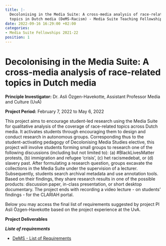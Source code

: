 ```yaml
---
title: |-
  Decolonising in the Media Suite: A cross-media analysis of race-related
  topics in Dutch media (DeMS-Racism) - Media Suite Teaching Fellowship CLARIAH-PLUS (2019-2023)
date: 2022-09-16 16:29:00 +02:00
categories:
- Media Suite Fellowships 2021-22
position: 1
---
```


# Decolonising in the Media Suite: A cross-media analysis of race-related topics in Dutch media

**Principle Investigator:** Dr. Asli Özgen-Havekotte, Assistant Professor Media and Culture (UvA)

**Project Period:** February 7, 2022 to May 6, 2022

This project aims to encourage student-led research using the Media Suite for qualitative analysis of the coverage of race-related topics across Dutch media. It activates students through encouraging them to design and conduct research in autonomous groups. Corresponding thus to the student-activating pedagogy of Decolonising Media Studies elective, this project will involve students forming small groups to research one of the following discussions (including but not limited to): (a) #BlackLivesMatter protests, (b) immigration and refugee ‘crisis’, (c) het racismedebat, or (d) slavery past. After formulating a research question, groups excavate the collections in the Media Suite under the supervision of a lecturer. Subsequently, students search archival metadata and use annotation tools. Based on their findings, they share research results in one of the possible products: discussion paper, in-class presentation, or short desktop documentary. The project ends with recording a video lecture - on students’ findings - for the CLARIAH portal.

Below you may access the final list of requirements suggested by project PI Asli Özgen-Havekotte based on the project experience at the UvA.

**Project Deliverables**

***Liste of requirements***

* [DeMS - List of Requirements](https://zenodo.org/record/7603250#.Y90hTHaZOHs)